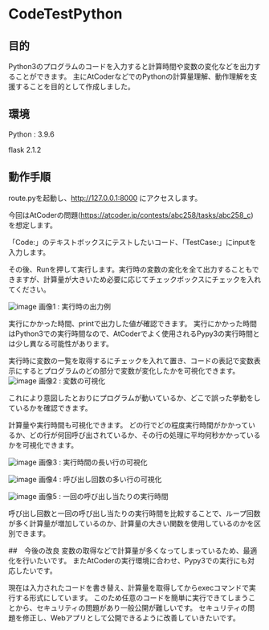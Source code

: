 # CodeTestPython

## 目的
Python3のプログラムのコードを入力すると計算時間や変数の変化などを出力することができます。
主にAtCoderなどでのPythonの計算量理解、動作理解を支援することを目的として作成しました。

## 環境
Python : 3.9.6

flask 2.1.2

## 動作手順

route.pyを起動し、http://127.0.0.1:8000
にアクセスします。

今回はAtCoderの問題(https://atcoder.jp/contests/abc258/tasks/abc258_c)
を想定します。

「Code:」のテキストボックスにテストしたいコード、「TestCase:」にinputを入力します。

その後、Runを押して実行します。実行時の変数の変化を全て出力することもできますが、計算量が大きいため必要に応じてチェックボックスにチェックを入れてください。

![image](https://user-images.githubusercontent.com/96227270/197346758-839d7b69-0b89-4b43-bb20-c9794babb407.png)
画像1 : 実行時の出力例

実行にかかった時間、printで出力した値が確認できます。
実行にかかった時間はPython3での実行時間なので、AtCoderでよく使用されるPypy3の実行時間とは少し異なる可能性があります。

実行時に変数の一覧を取得するにチェックを入れて置き、コードの表記で変数表示にするとプログラムのどの部分で変数が変化したかを可視化できます。
![image](https://user-images.githubusercontent.com/96227270/197346828-2dafe761-596d-48af-8df2-183e87eeec5f.png)
画像2 : 変数の可視化

これにより意図したとおりにプログラムが動いているか、どこで誤った挙動をしているかを確認できます。

計算量や実行時間も可視化できます。
どの行でどの程度実行時間がかかっているか、どの行が何回呼び出されているか、その行の処理に平均何秒かかっているかを可視化できます。

![image](https://user-images.githubusercontent.com/96227270/197347073-48ea5434-6c89-4380-a7f3-f45e8ee45545.png)
画像3 : 実行時間の長い行の可視化

![image](https://user-images.githubusercontent.com/96227270/197347099-a6ad56ad-f320-4f8f-97e7-e63dffb65df5.png)
画像4 : 呼び出し回数の多い行の可視化

![image](https://user-images.githubusercontent.com/96227270/197347114-44cac6bc-ff55-46cb-8831-706efcb926e2.png)
画像5 : 一回の呼び出し当たりの実行時間

呼び出し回数と一回の呼び出し当たりの実行時間を比較することで、ループ回数が多く計算量が増加しているのか、計算量の大きい関数を使用しているのかを区別できます。

##　今後の改良
変数の取得などで計算量が多くなってしまっているため、最適化を行いたいです。
またAtCoderの実行環境に合わせ、Pypy3での実行にも対応したいです。

現在は入力されたコードを書き替え、計算量を取得してからexecコマンドで実行する形式にしています。
このため任意のコードを簡単に実行できてしまうことから、セキュリティの問題があり一般公開が難しいです。
セキュリティの問題を修正し、Webアプリとして公開できるように改善していきたいです。

